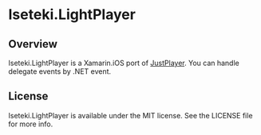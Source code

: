# Iseteki.LightPlayer

## Overview

Iseteki.LightPlayer is a Xamarin.iOS port of [JustPlayer](https://github.com/tomjpsun/JustPlayer). You can handle delegate events by .NET event.

## License

Iseteki.LightPlayer is available under the MIT license. See the LICENSE file for more info. 
